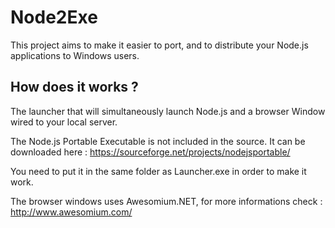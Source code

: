 # Node2Exe

This project aims to make it easier to port, and to distribute your Node.js applications to Windows users.

## How does it works ?
The launcher that will simultaneously launch Node.js and a browser Window wired to your local server.

The Node.js Portable Executable is not included in the source. It can be downloaded here : https://sourceforge.net/projects/nodejsportable/

You need to put it in the same folder as Launcher.exe in order to make it work.

The browser windows uses Awesomium.NET, for more informations check : http://www.awesomium.com/
